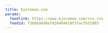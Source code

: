 ```yaml
---
title: bjoreman.com
params:
  feedlink: https://www.bjoreman.com/rss.rss
  feedid: 73b6bd4d0a7d28404410f37acfb51993
---
```

